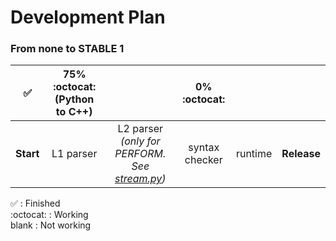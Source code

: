 # Development Plan

### From none to **STABLE 1**

|✅|75% :octocat:(Python to C++)||0% :octocat:|||
|:-:|:-:|:-:|:-:|:-:|:-:|
|**Start**|L1 parser|L2 parser *(only for PERFORM. See [stream.py](./src/stream/stream.py))*|syntax checker|runtime|**Release**|

✅ : Finished  
:octocat: : Working  
blank : Not working  
